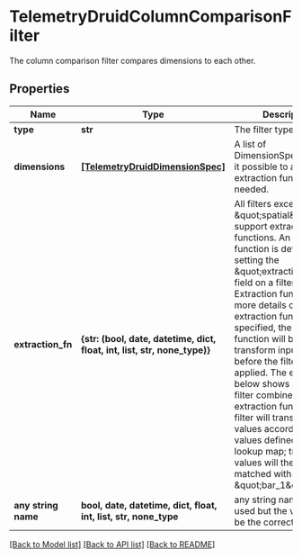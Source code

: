 # TelemetryDruidColumnComparisonFilter

The column comparison filter compares dimensions to each other.
## Properties
Name | Type | Description | Notes
------------ | ------------- | ------------- | -------------
**type** | **str** | The filter type. | 
**dimensions** | [**[TelemetryDruidDimensionSpec]**](TelemetryDruidDimensionSpec.md) | A list of DimensionSpecs, making it possible to apply an extraction function if needed. | 
**extraction_fn** | **{str: (bool, date, datetime, dict, float, int, list, str, none_type)}** | All filters except the \&quot;spatial\&quot; filter support extraction functions. An extraction function is defined by setting the \&quot;extractionFn\&quot; field on a filter. See Extraction function for more details on extraction functions. If specified, the extraction function will be used to transform input values before the filter is applied. The example below shows a selector filter combined with an extraction function. This filter will transform input values according to the values defined in the lookup map; transformed values will then be matched with the string \&quot;bar_1\&quot;. | [optional] 
**any string name** | **bool, date, datetime, dict, float, int, list, str, none_type** | any string name can be used but the value must be the correct type | [optional]

[[Back to Model list]](../README.md#documentation-for-models) [[Back to API list]](../README.md#documentation-for-api-endpoints) [[Back to README]](../README.md)


